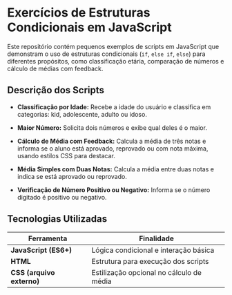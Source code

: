 # Exercícios de Estruturas Condicionais em JavaScript

Este repositório contém pequenos exemplos de scripts em JavaScript que demonstram o uso de estruturas condicionais (`if`, `else if`, `else`) para diferentes propósitos, como classificação etária, comparação de números e cálculo de médias com feedback.

## Descrição dos Scripts

* **Classificação por Idade:**
  Recebe a idade do usuário e classifica em categorias: kid, adolescente, adulto ou idoso.

* **Maior Número:**
  Solicita dois números e exibe qual deles é o maior.

* **Cálculo de Média com Feedback:**
  Calcula a média de três notas e informa se o aluno está aprovado, reprovado ou com nota máxima, usando estilos CSS para destacar.

* **Média Simples com Duas Notas:**
  Calcula a média entre duas notas e indica se está aprovado ou reprovado.

* **Verificação de Número Positivo ou Negativo:**
  Informa se o número digitado é positivo ou negativo.

## Tecnologias Utilizadas

| Ferramenta                | Finalidade                               |
| ------------------------- | ---------------------------------------- |
| **JavaScript (ES6+)**     | Lógica condicional e interação básica    |
| **HTML**                  | Estrutura para execução dos scripts      |
| **CSS (arquivo externo)** | Estilização opcional no cálculo de média |
